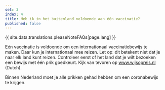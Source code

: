 ```yaml
---
set: 3
index: 4
title: Heb ik in het buitenland voldoende aan één vaccinatie?  
published: false
---
```

{{ site.data.translations.pleaseNoteFAQs[page.lang] }}

Eén vaccinatie is voldoende om een internationaal vaccinatiebewijs te maken. Daar kun je internationaal mee reizen. Let op: dit betekent niet dat je naar elk land kunt reizen. Controleer eerst of het land dat je wilt bezoeken een bewijs met één prik goedkeurt. Kijk van tevoren op <a href="https://www.wijsopreis.nl" rel="noopener noreferrer" target="_blank" hreflang="nl">www.wijsopreis.nl (Dutch)</a>. 

Binnen Nederland moet je alle prikken gehad hebben om een coronabewijs te krijgen.
